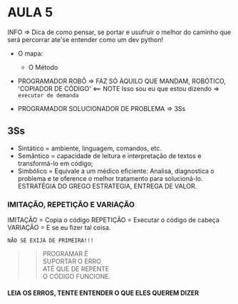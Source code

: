 # AULA 5

INFO => Dica de como pensar, se portar e usufruir o melhor do caminho que será percorrar ate'se entender como um dev python!

- O mapa:
  - O Método

- PROGRAMADOR ROBÔ =>  FAZ SÓ ÀQUILO QUE MANDAM, ROBÓTICO, 'COPIADOR DE CÓDIGO' <== NOTE Isso sou eu que estou dizendo => `executor de demanda`

- PROGRAMADOR SOLUCIONADOR DE PROBLEMA => 3Ss

## 3Ss

- Sintático = ambiente, linguagem, comandos, etc.
- Semântico = capacidade de leitura e interpretação de textos e transformá-lo em código;
- Simbólico = Equivale a um médico eficiente: Analisa, diagnostica o problema e te oference o melhor tratamento para solucioná-lo. ESTRATÉGIA DO GREGO ESTRATEGIA, ENTREGA DE VALOR.

### IMITAÇÃO, REPETIÇÃO E VARIAÇÃO

IMITAÇÃO = Copia o código
REPETIÇÃO = Executar o código de cabeça
VARIAÇÃO = E se eu fizer tal coisa.

`NÃO SE EXIJA DE PRIMEIRA!!!`

>> PROGRAMAR É </br>
>> SUPORTAR O ERRO </br>
>> ATÉ QUE DE REPENTE </br>
>> O CÓDIGO FUNCIONE.</br>

#### LEIA OS ERROS, TENTE ENTENDER O QUE ELES QUEREM DIZER
